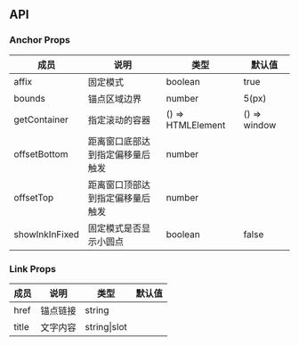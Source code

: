 
## API

### Anchor Props

| 成员 | 说明 | 类型 | 默认值 |
| --- | --- | --- | --- |
| affix | 固定模式 | boolean | true |
| bounds | 锚点区域边界 | number | 5(px) |
| getContainer | 指定滚动的容器 | () => HTMLElement | () => window |
| offsetBottom | 距离窗口底部达到指定偏移量后触发 | number |  |
| offsetTop | 距离窗口顶部达到指定偏移量后触发 | number |  |
| showInkInFixed | 固定模式是否显示小圆点 | boolean | false |

### Link Props

| 成员 | 说明 | 类型 | 默认值 |
| --- | --- | --- | --- |
| href | 锚点链接 | string |  |
| title | 文字内容 | string\|slot |  |
